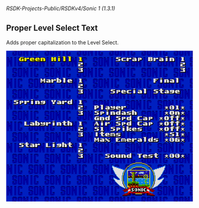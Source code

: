 ###### RSDK-Projects-Public/RSDKv4/Sonic 1 (1.3.1)
## Proper Level Select Text

Adds proper capitalization to the Level Select.

![Image of the RSDK Mod!](/Assets/RSDKv4-LevelChars.png)
